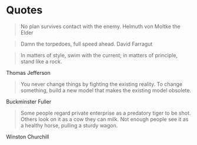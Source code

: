 # Quotes

> No plan survives contact with the enemy.
Helmuth von Moltke the Elder

> Damn the torpedoes, full speed ahead.
David Farragut

> In matters of style, swim with the current; in matters of principle, stand like a rock.

Thomas Jefferson

> You never change things by fighting the existing reality. To change something, build a new model that makes the existing model obsolete.

Buckminster Fuller

> Some people regard private enterprise as a predatory tiger to be shot. Others look on it as a cow they can milk. Not enough people see it as a healthy horse, pulling a sturdy wagon.

Winston Churchill
